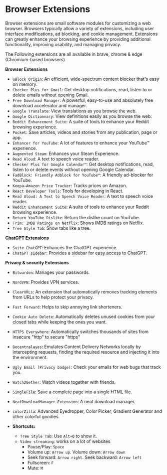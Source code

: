 # Browser Extensions
Browser extensions are small software modules for customizing a web browser. Browsers typically allow a variety of extensions, including user interface modifications, ad blocking, and cookie management. Extensions can greatly enhance your browsing experience by providing additional functionality, improving usability, and managing privacy.

The Following extensions are all available in brave, chrome & edge (Chromium-based browsers)

**Browser Extensions**
- `uBlock Origin`: An efficient, wide-spectrum content blocker that's easy on memory.
- `Checker Plus for Gmail`: Get desktop notifications, read, listen to or delete emails without opening Gmail.
- `Free Download Manager`: A powerful, easy-to-use and absolutely free download accelerator and manager.
- `Google Translate`: View translations as you browse the web.
- `Google Dictionnary`: View definitions easily as you browse the web.
- `Reddit Enhancement Suite`: A suite of tools to enhance your Reddit browsing experience.
- `Pocket`: Save articles, videos and stories from any publication, page or app.
- `Enhancer for YouTube`: A lot of features to enhance your YouTube™ experience.
- `Augmented Steam`: Enhances your Steam Experience.
- `Read Aloud`: A text to speech voice reader.
- `Checker Plus for Google Calendar™`: Get desktop notifications, read, listen to or delete events without opening Google Calendar.
- `FadBlock: Friendly Adblock for YouTube™`: A friendly ad-blocker for YouTube.
- `Keepa—Amazon Price Tracker`: Tracks prices on Amazon.
- `React Developer Tools`: Tools for developing in React.
- `Read Aloud: A Text to Speech Voice Reader`: A text to speech voice reader.
- `Reddit Enhancement Suite`: A suite of tools to enhance your Reddit browsing experience.
- `Return YouTube Dislike`: Return the dislike count on YouTube.
- `Trim: IMDB Ratings on Netflix`: Shows IMDB ratings on Netflix.
- `Tree Style Tab`: Show tabs like a tree.

**ChatGPT Extensions**
- `Suite ChatGPT`: Enhances the ChatGPT experience.
- `ChatGPT sidebar`: Provides a sidebar for easy access to ChatGPT.

**Privacy & security Extensions**
- `Bitwarden`: Manages your passwords.
- `NordVPN`: Provides VPN services.
- `ClearURLs`: An extension that automatically removes tracking elements from URLs to help protect your privacy.
- `Fast Forward`: Helps to skip annoying link shorteners.
- `Cookie Auto Delete`: Automatically deletes unused cookies from your closed tabs while keeping the ones you want.
- `HTTPS Everywhere`: Automatically switches thousands of sites from insecure "http" to secure "https"
- `Decentralayes`: Emulates Content Delivery Networks locally by intercepting requests, finding the required resource and injecting it into the environment.
- `Ugly Email (Privacy badge)`: Check your emails for web bugs that track you.

- `Watch2Gether`: Watch videos together with friends.
- `SingleFile`: Save a complete page into a single HTML file.
- `NeatDownloadManager Extension`: A neat download manager.
- `colorZilla`: Advanced Eyedropper, Color Picker, Gradient Generator and other colorful goodies.

- **Shortcuts:**
  - `Tree Style Tab`: Use `Alt+Q` to show it.
  - `Video streaming`: works on a lot of websites
    - Pause/Play: `Space`
    - Volume up: `Arrow up`. Volume down: `Arrow down`
    - Seek forward: `Arrow right`. Seek backward: `Arrow left`
    - Fullscreen: `F`
    - Mute: `M`
